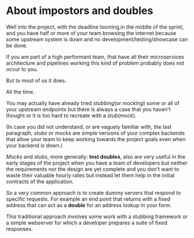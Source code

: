 # About impostors and doubles

Well into the project, with the deadline looming,in the middle of the sprint, and you have half or more of your team browsing the internet because some upstream system is down and no development/testing/showcase can be done.

If you are part of a high performant team, that have all their microservices architecture and pipelines working this kind of problem probably does not occur to you. 

But to most of us it does.

All the time.

You may actually have already tried _stubbing_(or _mocking_) some or all of your upstream endpoints but there is always a case that you haven't thought or it is too hard to recreate with a _stub_(_mock_).

(In case you did not understand, or are vaguely familiar with, the last paragraph, _stubs_ or _mocks_ are simple versions of your complex backends that allow your team to keep working towards the project goals even when your backend is down.)

_Mocks_ and _stubs_, more generally: __test doubles__, also are very useful in the early stages of the project when you have a team of developers but neither the requirements nor the design are yet complete and you don't want to waste their valuable hourly rates but instead let them help in the initial contracts of the application.

So a very common approach is to create dummy servers that respond to specific requests. For example an end point that returns with a fixed address that can act as a __double__ for an address lookup in your form.

This traditional approach involves some work with a stubbing framework or a simple webserver for which a developer prepares a suite of fixed responses.



<!-- As a enterprise developer, tech lead, business analyst or tester you have probably experienced it.  -->